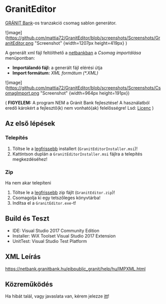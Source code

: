# GranitEditor
[GRÁNIT Bank](https://granitbank.hu/)-os tranzakció csomag sablon generátor.

![image](https://github.com/mattia72/GranitEditor/blob/screenshots/Screenshots/GranitEditor.png "Screenshot" {width=1207px height=419px} ) 

A generált xml fájl feltölthető a [netbankban](https://netbank.granitbank.hu) a *Csomag importálása* menüpontban:
* **Importálandó fájl:** a generált fájl elérési útja 
* **Import formátum:** _XML formátum (*.XML)_

![image](https://github.com/mattia72/GranitEditor/blob/screenshots/Screenshots/CsomagImport.png "Screenshot" {width=964px height=191px})

( **FIGYELEM:** A program NEM a Gránit Bank fejlesztése! A használatból eredő károkért a fejlesztő(k) nem vonható(ak) felelősségre! Lsd: [Licenc](LICENSE) )

## Az első lépések

### Telepítés
1. Töltse le a [legfrissebb](https://github.com/mattia72/GranitEditor/releases/latest) installert (`GranitEditorInstaller.msi`)!
1. Kattintson duplán a `GranitEditorInstaller.msi` fájlra a telepítés megkezdéséhez!

### Zip 
Ha nem akar telepíteni
1. Töltse le a [legfrissebb](https://github.com/mattia72/GranitEditor/releases/latest) zip fájlt (`GranitEditor.zip`)!
1. Csomagolja ki egy tetszőleges könyvtárba!
1. Indítsa el a `GranitEditor.exe`-t!

## Build és Teszt
* IDE: Visual Studio 2017 Community Edition
* Installer: WiX Toolset Visual Studio 2017 Extension
* UnitTest: Visual Studio Test Platform 

## XML Leírás 
https://netbank.granitbank.hu/eibpublic_granit/help/hu/IMPXML.html

## Közreműködés
Ha hibát talál, vagy javaslata van, kérem jelezze [itt](https://github.com/mattia72/GranitEditor/issues/new)!
